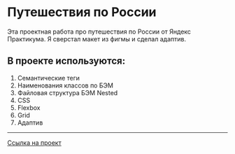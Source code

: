 # Путешествия по России

Эта проектная работа про путешествия по России от Яндекс Практикума. Я сверстал макет из фигмы и сделал адаптив.

## В проекте используются:

1. Семантические теги
2. Наименования классов по БЭМ
3. Файловая структура БЭМ Nested
4. CSS
5. Flexbox
6. Grid
7. Адаптив

---

[Ссылка на проект](https://dmitriyledovskih.github.io/russian-travel/)
